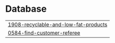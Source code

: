 # Database
|  |
| ------- |
| [1908-recyclable-and-low-fat-products](https://github.com/ju0718/Problem_solving_LeetCode/tree/master/1908-recyclable-and-low-fat-products) |
| [0584-find-customer-referee](https://github.com/ju0718/Problem_solving_LeetCode/tree/master/0584-find-customer-referee) |

